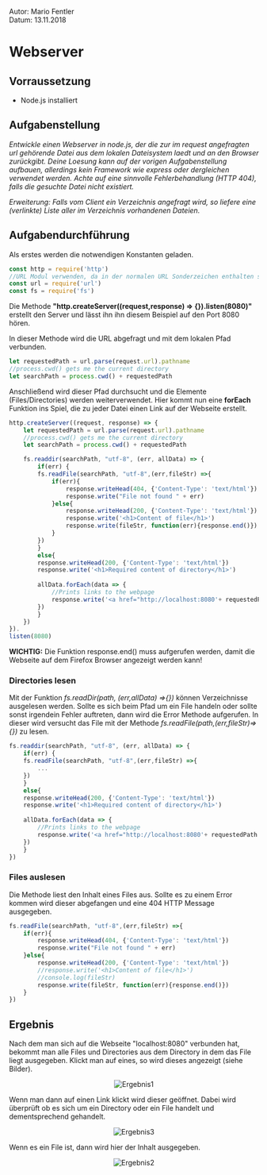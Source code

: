 Autor: Mario Fentler  
Datum: 13.11.2018

# __Webserver__

## __Vorraussetzung__
- Node.js installiert

## __Aufgabenstellung__
_Entwickle einen Webserver in node.js, der die zur im request angefragten url gehörende Datei aus dem lokalen Dateisystem laedt und an den Browser zurückgibt. Deine Loesung kann auf der vorigen Aufgabenstellung aufbauen, allerdings kein Framework wie express oder dergleichen verwendet werden.
Achte auf eine sinnvolle Fehlerbehandlung (HTTP 404), falls die gesuchte Datei nicht existiert._  

_Erweiterung: Falls vom Client ein Verzeichnis angefragt wird, so liefere eine (verlinkte) Liste aller im Verzeichnis vorhandenen Dateien._

## __Aufgabendurchführung__
Als erstes werden die notwendigen Konstanten geladen.  
```js
const http = require('http')
//URL Modul verwenden, da in der normalen URL Sonderzeichen enthalten sein können
const url = require('url')
const fs = require('fs')
```	

Die Methode __"http.createServer((request,response) => {}).listen(8080)"__ erstellt den Server und lässt ihn ihn diesem Beispiel auf den Port 8080 hören.  

In dieser Methode wird die URL abgefragt und mit dem lokalen Pfad verbunden.  
```js 
let requestedPath = url.parse(request.url).pathname
//process.cwd() gets me the current directory
let searchPath = process.cwd() + requestedPath
```

Anschließend wird dieser Pfad durchsucht und die Elemente (Files/Directories) werden weiterverwendet. Hier kommt nun eine __forEach__ Funktion ins Spiel, die zu jeder Datei einen Link auf der Webseite erstellt.  
```js
http.createServer((request, response) => {
	let requestedPath = url.parse(request.url).pathname
	//process.cwd() gets me the current directory
	let searchPath = process.cwd() + requestedPath

	fs.readdir(searchPath, "utf-8", (err, allData) => {
		if(err) {
		fs.readFile(searchPath, "utf-8",(err,fileStr) =>{
			if(err){
				response.writeHead(404, {'Content-Type': 'text/html'})
				response.write("File not found " + err)
			}else{
				response.writeHead(200, {'Content-Type': 'text/html'})
				response.write('<h1>Content of file</h1>')
				response.write(fileStr, function(err){response.end()})
			}
		})
		}
		else{
		response.writeHead(200, {'Content-Type': 'text/html'})
		response.write('<h1>Required content of directory</h1>')
		
		allData.forEach(data => {
			//Prints links to the webpage
			response.write('<a href="http://localhost:8080'+ requestedPath +'/'+ data +'">' + data + '</a></br>', function(err){response.end()})
		})
		}
	})
}).
listen(8080)
```
__WICHTIG:__ Die Funktion response.end() muss aufgerufen werden, damit die Webseite auf dem Firefox Browser angezeigt werden kann!  

### __Directories lesen__
Mit der Funktion _fs.readDir(path, (err,allData) =>{})_ können Verzeichnisse ausgelesen werden. Sollte es sich beim Pfad um ein File handeln oder sollte sonst irgendein Fehler auftreten, dann wird die Error Methode aufgerufen. In dieser wird versucht das File mit der Methode _fs.readFile(path,(err,fileStr)=>{})_ zu lesen.
```js
fs.readdir(searchPath, "utf-8", (err, allData) => {
	if(err) {
	fs.readFile(searchPath, "utf-8",(err,fileStr) =>{
		...
	})
	}
	else{
	response.writeHead(200, {'Content-Type': 'text/html'})
	response.write('<h1>Required content of directory</h1>')
	
	allData.forEach(data => {
		//Prints links to the webpage
		response.write('<a href="http://localhost:8080'+ requestedPath +'/'+ data +'">' + data + '</a></br>', function(err){response.end()})
	})
	}
})
```

### __Files auslesen__
Die Methode liest den Inhalt eines Files aus. Sollte es zu einem Error kommen wird dieser abgefangen und eine 404 HTTP Message ausgegeben.  
```js
fs.readFile(searchPath, "utf-8",(err,fileStr) =>{
	if(err){
		response.writeHead(404, {'Content-Type': 'text/html'})
		response.write("File not found " + err)
	}else{
		response.writeHead(200, {'Content-Type': 'text/html'})
		//response.write('<h1>Content of file</h1>')
		//console.log(fileStr)
		response.write(fileStr, function(err){response.end()})
	}
})
```
## __Ergebnis__
Nach dem man sich auf die Webseite "localhost:8080" verbunden hat, bekommt man alle Files und Directories aus dem Directory in dem das File liegt ausgegeben. Klickt man auf eines, so wird dieses angezeigt (siehe Bilder).  

<center>

![Ergebnis1](images/erg1.png)
</center>
Wenn man dann auf einen Link klickt wird dieser geöffnet. Dabei wird überprüft ob es sich um ein Directory oder ein File handelt und dementsprechend gehandelt.
<center>

![Ergebnis3](images/erg2.png)
</center>
Wenn es ein File ist, dann wird hier der Inhalt ausgegeben.
<center>

![Ergebnis2](images/erg3.png)
</center>